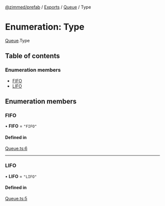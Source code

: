 [@zimmed/prefab](../README.md) / [Exports](../modules.md) / [Queue](../modules/Queue.md) / Type

# Enumeration: Type

[Queue](../modules/Queue.md).Type

## Table of contents

### Enumeration members

- [FIFO](Queue.Type.md#fifo)
- [LIFO](Queue.Type.md#lifo)

## Enumeration members

### FIFO

• **FIFO** = `"FIFO"`

#### Defined in

[Queue.ts:6](https://github.com/zimmed/prefab/blob/8710d36/src/Queue.ts#L6)

___

### LIFO

• **LIFO** = `"LIFO"`

#### Defined in

[Queue.ts:5](https://github.com/zimmed/prefab/blob/8710d36/src/Queue.ts#L5)
